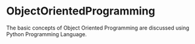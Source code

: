 # ObjectOrientedProgramming
The basic concepts of Object Oriented Programming are discussed using Python Programming Language.
